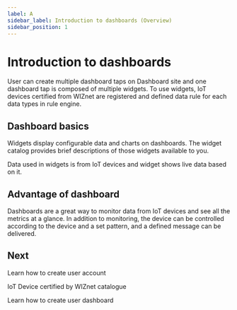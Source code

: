 ```yaml
---
label: A
sidebar_label: Introduction to dashboards (Overview)
sidebar_position: 1
---
```



# Introduction to dashboards
User can create multiple dashboard taps on Dashboard site and one dashboard tap is composed of multiple widgets. To use widgets, IoT devices certified from WIZnet are registered and defined data rule for each data types in rule engine.


## Dashboard basics
Widgets display configurable data and charts on dashboards. The widget catalog provides brief descriptions of those widgets available to you.

Data used in widgets is from IoT devices and widget shows live data based on it. 

## Advantage of dashboard
Dashboards are a great way to monitor data from IoT devices and see all the metrics at a glance. In addition to monitoring, the device can be controlled according to the device and a set pattern, and a defined message can be delivered.

## Next
Learn how to create user account

IoT Device certified by WIZnet catalogue

Learn how to create user dashboard
